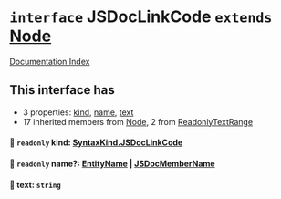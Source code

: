 # `interface` JSDocLinkCode `extends` [Node](../interface.Node/README.md)

[Documentation Index](../README.md)

## This interface has

- 3 properties:
[kind](#-readonly-kind-syntaxkindjsdoclinkcode),
[name](#-readonly-name-entityname--jsdocmembername),
[text](#-text-string)
- 17 inherited members from [Node](../interface.Node/README.md), 2 from [ReadonlyTextRange](../interface.ReadonlyTextRange/README.md)


#### 📄 `readonly` kind: [SyntaxKind.JSDocLinkCode](../enum.SyntaxKind/README.md#jsdoclinkcode--325)



#### 📄 `readonly` name?: [EntityName](../type.EntityName/README.md) | [JSDocMemberName](../interface.JSDocMemberName/README.md)



#### 📄 text: `string`



